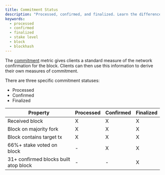 ```yaml
---
title: Commitment Status
description: "Processed, confirmed, and finalized. Learn the differences between the different commitment statuses on the Safecoin blockchain."
keywords:
  - processed
  - confirmed
  - finalized
  - stake level
  - block
  - blockhash
---
```


The [commitment](./../terminology.md#commitment) metric gives clients a standard measure of the network confirmation for the block. Clients can then use this information to derive their own measures of commitment.

There are three specific commitment statuses:

- Processed
- Confirmed
- Finalized

| Property                              | Processed | Confirmed | Finalized |
| ------------------------------------- | --------- | --------- | --------- |
| Received block                        | X         | X         | X         |
| Block on majority fork                | X         | X         | X         |
| Block contains target tx              | X         | X         | X         |
| 66%+ stake voted on block             | -         | X         | X         |
| 31+ confirmed blocks built atop block | -         | -         | X         |
